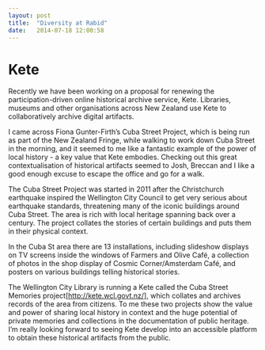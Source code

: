 ```yaml
---
layout: post
title:  "Diversity at Rabid"
date:   2014-07-18 12:00:58
---
```


# Kete

Recently we have been working on a proposal for renewing the participation-driven online historical archive service, Kete. Libraries, museums and other organisations across New Zealand use Kete to collaboratively archive digital artifacts. 

I came across Fiona Gunter-Firth’s Cuba Street Project, which is being run as part of the New Zealand Fringe, while walking to work down Cuba Street in the morning, and it seemed to me like a fantastic example of the power of local history - a key value that Kete embodies. Checking out this great contextualisation of historical artifacts seemed to Josh, Breccan and I like a good enough excuse to escape the office and go for a walk. 

The Cuba Street Project was started in 2011 after the Christchurch earthquake inspired the Wellington City Council to get very serious about earthquake standards, threatening many of the iconic buildings around Cuba Street. The area is rich with local heritage spanning back over a century. The project collates the stories of certain buildings and puts them in their physical context. 

In the Cuba St area there are 13 installations, including slideshow displays on TV screens inside the windows of Farmers and Olive Café, a collection of photos in the shop display of Cosmic Corner/Amsterdam Café, and posters on various buildings telling historical stories. 

The Wellington City Library is running a Kete called the Cuba Street Memories project[http://kete.wcl.govt.nz/], which collates and archives records of the area from citizens. To me these two projects show the value and power of sharing local history in context and the huge potential of private memories and collections in the documentation of public heritage. I’m really looking forward to seeing Kete develop into an accessible platform to obtain these historical artifacts from the public.